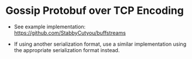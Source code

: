 # Gossip Protobuf over TCP Encoding

* See example implementation: https://github.com/StabbyCutyou/buffstreams

* If using another serialization format, use a similar implementation using the appropriate serialization format instead.
